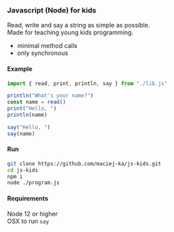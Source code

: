 ### Javascript (Node) for kids
Read, write and say a string as simple as possible.  
Made for teaching young kids programming.  
- minimal method calls
- only synchronous

#### Example
```javascript
import { read, print, println, say } from "./lib.js"

println("What's your name?")
const name = read()
print("Hello, ")
println(name)

say("Hello, ")
say(name)
```

#### Run
```bash
git clone https://github.com/maciej-ka/js-kids.git
cd js-kids
npm i
node ./program.js
```

#### Requirements
Node 12 or higher  
OSX to run `say`

